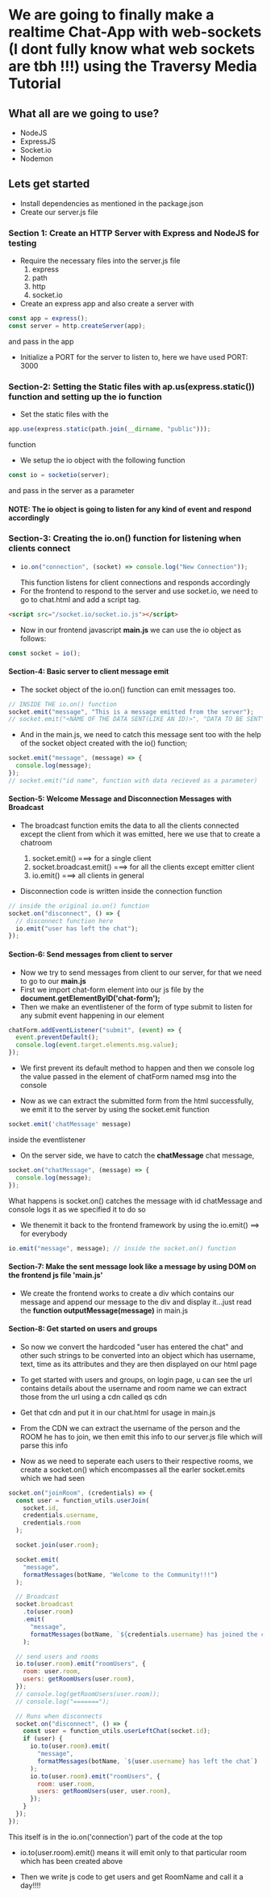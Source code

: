 # We are going to finally make a realtime Chat-App with web-sockets (I dont fully know what web sockets are tbh !!!) using the Traversy Media Tutorial

## What all are we going to use?

- NodeJS
- ExpressJS
- Socket.io
- Nodemon

## Lets get started

- Install dependencies as mentioned in the package.json
- Create our server.js file

### Section 1: Create an HTTP Server with Express and NodeJS for testing

- Require the necessary files into the server.js file
  1. express
  2. path
  3. http
  4. socket.io
- Create an express app and also create a server with

```js
const app = express();
const server = http.createServer(app);
```

and pass in the app

- Initialize a PORT for the server to listen to, here we have used PORT: 3000

### Section-2: Setting the Static files with ap.us(express.static()) function and setting up the io function

- Set the static files with the

```js
app.use(express.static(path.join(__dirname, "public")));
```

function

- We setup the io object with the following function

```js
const io = socketio(server);
```

and pass in the server as a parameter

#### NOTE: The io object is going to listen for any kind of event and respond accordingly

### Section-3: Creating the io.on() function for listening when clients connect

- ```js
  io.on("connection", (socket) => console.log("New Connection"));
  ```
  This function listens for client connections and responds accordingly
- For the frontend to respond to the server and use socket.io, we need to go to chat.html and add a script tag.

```html
<script src="/socket.io/socket.io.js"></script>
```

- Now in our frontend javascript **main.js** we can use the io object as follows:

```js
const socket = io();
```

#### Section-4: Basic server to client message emit

- The socket object of the io.on() function can emit messages too.

```js
// INSIDE THE io.on() function
socket.emit("message", "This is a message emitted from the server");
// socket.emit("<NAME OF THE DATA SENT(LIKE AN ID)>", "DATA TO BE SENT");
```

- And in the main.js, we need to catch this message sent too with the help of the socket object created with the io() function;

```js
socket.emit("message", (message) => {
  console.log(message);
});
// socket.emit("id name", function with data recieved as a parameter)
```

#### Section-5: Welcome Message and Disconnection Messages with Broadcast

- The broadcast function emits the data to all the clients connected except the client from which it was emitted, here we use that to create a chatroom

  1. socket.emit() ===> for a single client
  2. socket.broadcast.emit() ===> for all the clients except emitter client
  3. io.emit() ===> all clients in general

- Disconnection code is written inside the connection function

```js
// inside the original io.on() function
socket.on("disconnect", () => {
  // disconnect function here
  io.emit("user has left the chat");
});
```

#### Section-6: Send messages from client to server

- Now we try to send messages from client to our server, for that we need to go to our **main.js**
- First we import chat-form element into our js file by the **document.getElementByID('chat-form');**
- Then we make an eventlistener of the form of type submit to listen for any submit event happening in our element

```js
chatForm.addEventListener("submit", (event) => {
  event.preventDefault();
  console.log(event.target.elements.msg.value);
});
```

- We first prevent its default method to happen and then we console log the value passed in the element of chatForm named msg into the console

- Now as we can extract the submitted form from the html successfully, we emit it to the server by using the socket.emit function

```js
socket.emit('chatMessage' message)
```

inside the eventlistener

- On the server side, we have to catch the **chatMessage** chat message,

```js
socket.on("chatMessage", (message) => {
  console.log(message);
});
```

What happens is socket.on() catches the message with id chatMessage and console logs it as we specified it to do so

- We thenemit it back to the frontend framework by using the io.emit() ==> for everybody

```js
io.emit("message", message); // inside the socket.on() function
```

#### Section-7: Make the sent message look like a message by using DOM on the frontend js file 'main.js'

- We create the frontend works to create a div which contains our message and append our message to the div and display it...just read the **function outputMessage(message)** in main.js

#### Section-8: Get started on users and groups

- So now we convert the hardcoded "user has entered the chat" and other such strings to be converted into an object which has username, text, time as its attributes and they are then displayed on our html page
- To get started with users and groups, on login page, u can see the url contains details about the username and room name we can extract those from the url using a cdn called qs cdn
- Get that cdn and put it in our chat.html for usage in main.js

- From the CDN we can extract the username of the person and the ROOM he has to join, we then emit this info to our server.js file which will parse this info

- Now as we need to seperate each users to their respective rooms, we create a socket.on() which encompasses all the earler socket.emits which we had seen

```js
socket.on("joinRoom", (credentials) => {
  const user = function_utils.userJoin(
    socket.id,
    credentials.username,
    credentials.room
  );

  socket.join(user.room);

  socket.emit(
    "message",
    formatMessages(botName, "Welcome to the Community!!!")
  );

  // Broadcast
  socket.broadcast
    .to(user.room)
    .emit(
      "message",
      formatMessages(botName, `${credentials.username} has joined the chat`)
    );

  // send users and rooms
  io.to(user.room).emit("roomUsers", {
    room: user.room,
    users: getRoomUsers(user.room),
  });
  // console.log(getRoomUsers(user.room));
  // console.log("=======");

  // Runs when disconnects
  socket.on("disconnect", () => {
    const user = function_utils.userLeftChat(socket.id);
    if (user) {
      io.to(user.room).emit(
        "message",
        formatMessages(botName, `${user.username} has left the chat`)
      );
      io.to(user.room).emit("roomUsers", {
        room: user.room,
        users: getRoomUsers(user, user.room),
      });
    }
  });
});
```

This itself is in the io.on('connection') part of the code at the top

- io.to(user.room).emit() means it will emit only to that particular room which has been created above

- Then we write js code to get users and get RoomName and call it a day!!!!
